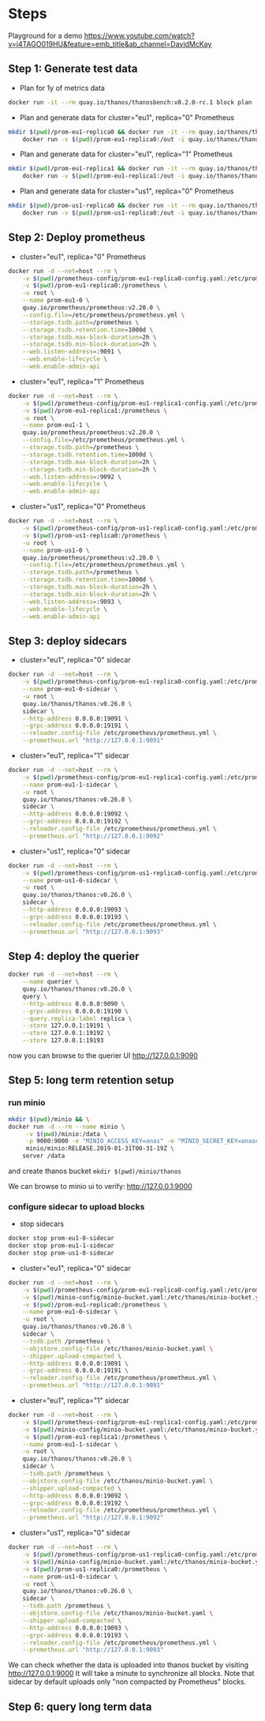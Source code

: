 # Steps

Playground for a demo <https://www.youtube.com/watch?v=j4TAGO019HU&feature=emb_title&ab_channel=DavidMcKay>

## Step 1: Generate test data

- Plan for 1y of metrics data

```bash
docker run -it --rm quay.io/thanos/thanosbench:v0.2.0-rc.1 block plan -p continuous-365d-tiny --max-time=6h > $(pwd)/block-spec.yaml
```

- Plan and generate data for cluster="eu1", replica="0" Prometheus

```bash
mkdir $(pwd)/prom-eu1-replica0 && docker run -it --rm quay.io/thanos/thanosbench:v0.2.0-rc.1 block plan -p continuous-365d-tiny --labels 'cluster="eu1"' --max-time=6h | \
    docker run -v $(pwd)/prom-eu1-replica0:/out -i quay.io/thanos/thanosbench:v0.2.0-rc.1 block gen --output.dir /out
```

- Plan and generate data for cluster="eu1", replica="1" Prometheus

```bash
mkdir $(pwd)/prom-eu1-replica1 && docker run -it --rm quay.io/thanos/thanosbench:v0.2.0-rc.1 block plan -p continuous-365d-tiny --labels 'cluster="eu1"' --max-time=6h | \
    docker run -v $(pwd)/prom-eu1-replica1:/out -i quay.io/thanos/thanosbench:v0.2.0-rc.1 block gen --output.dir /out
```

- Plan and generate data for cluster="us1", replica="0" Prometheus

```bash
mkdir $(pwd)/prom-us1-replica0 && docker run -it --rm quay.io/thanos/thanosbench:v0.2.0-rc.1 block plan -p continuous-365d-tiny --labels 'cluster="us1"' --max-time=6h | \
    docker run -v $(pwd)/prom-us1-replica0:/out -i quay.io/thanos/thanosbench:v0.2.0-rc.1 block gen --output.dir /out
```

## Step 2: Deploy prometheus

- cluster="eu1", replica="0" Prometheus

```bash
docker run -d --net=host --rm \
    -v $(pwd)/prometheus-config/prom-eu1-replica0-config.yaml:/etc/prometheus/prometheus.yml \
    -v $(pwd)/prom-eu1-replica0:/prometheus \
    -u root \
    --name prom-eu1-0 \
    quay.io/prometheus/prometheus:v2.20.0 \
    --config.file=/etc/prometheus/prometheus.yml \
    --storage.tsdb.path=/prometheus \
    --storage.tsdb.retention.time=1000d \
    --storage.tsdb.max-block-duration=2h \
    --storage.tsdb.min-block-duration=2h \
    --web.listen-address=:9091 \
    --web.enable-lifecycle \
    --web.enable-admin-api
```

- cluster="eu1", replica="1" Prometheus

```bash
docker run -d --net=host --rm \
    -v $(pwd)/prometheus-config/prom-eu1-replica1-config.yaml:/etc/prometheus/prometheus.yml \
    -v $(pwd)/prom-eu1-replica1:/prometheus \
    -u root \
    --name prom-eu1-1 \
    quay.io/prometheus/prometheus:v2.20.0 \
    --config.file=/etc/prometheus/prometheus.yml \
    --storage.tsdb.path=/prometheus \
    --storage.tsdb.retention.time=1000d \
    --storage.tsdb.max-block-duration=2h \
    --storage.tsdb.min-block-duration=2h \
    --web.listen-address=:9092 \
    --web.enable-lifecycle \
    --web.enable-admin-api
```

- cluster="us1", replica="0" Prometheus

```bash
docker run -d --net=host --rm \
    -v $(pwd)/prometheus-config/prom-us1-replica0-config.yaml:/etc/prometheus/prometheus.yml \
    -v $(pwd)/prom-us1-replica0:/prometheus \
    -u root \
    --name prom-us1-0 \
    quay.io/prometheus/prometheus:v2.20.0 \
    --config.file=/etc/prometheus/prometheus.yml \
    --storage.tsdb.path=/prometheus \
    --storage.tsdb.retention.time=1000d \
    --storage.tsdb.max-block-duration=2h \
    --storage.tsdb.min-block-duration=2h \
    --web.listen-address=:9093 \
    --web.enable-lifecycle \
    --web.enable-admin-api
```

## Step 3: deploy sidecars

- cluster="eu1", replica="0" sidecar

```bash
docker run -d --net=host --rm \
    -v $(pwd)/prometheus-config/prom-eu1-replica0-config.yaml:/etc/prometheus/prometheus.yml \
    --name prom-eu1-0-sidecar \
    -u root \
    quay.io/thanos/thanos:v0.26.0 \
    sidecar \
    --http-address 0.0.0.0:19091 \
    --grpc-address 0.0.0.0:19191 \
    --reloader.config-file /etc/prometheus/prometheus.yml \
    --prometheus.url "http://127.0.0.1:9091"
```

- cluster="eu1", replica="1" sidecar

```bash
docker run -d --net=host --rm \
    -v $(pwd)/prometheus-config/prom-eu1-replica1-config.yaml:/etc/prometheus/prometheus.yml \
    --name prom-eu1-1-sidecar \
    -u root \
    quay.io/thanos/thanos:v0.26.0 \
    sidecar \
    --http-address 0.0.0.0:19092 \
    --grpc-address 0.0.0.0:19192 \
    --reloader.config-file /etc/prometheus/prometheus.yml \
    --prometheus.url "http://127.0.0.1:9092"
```

- cluster="us1", replica="0" sidecar

```bash
docker run -d --net=host --rm \
    -v $(pwd)/prometheus-config/prom-us1-replica0-config.yaml:/etc/prometheus/prometheus.yml \
    --name prom-us1-0-sidecar \
    -u root \
    quay.io/thanos/thanos:v0.26.0 \
    sidecar \
    --http-address 0.0.0.0:19093 \
    --grpc-address 0.0.0.0:19193 \
    --reloader.config-file /etc/prometheus/prometheus.yml \
    --prometheus.url "http://127.0.0.1:9093"
```

## Step 4: deploy the querier

```bash
docker run -d --net=host --rm \
    --name querier \
    quay.io/thanos/thanos:v0.26.0 \
    query \
    --http-address 0.0.0.0:9090 \
    --grpc-address 0.0.0.0:19190 \
    --query.replica-label replica \
    --store 127.0.0.1:19191 \
    --store 127.0.0.1:19192 \
    --store 127.0.0.1:19193
```

now you can browse to the querier UI <http://127.0.0.1:9090>

## Step 5: long term retention setup

### run minio

```bash
mkdir $(pwd)/minio && \
docker run -d --rm --name minio \
     -v $(pwd)/minio:/data \
     -p 9000:9000 -e "MINIO_ACCESS_KEY=anas" -e "MINIO_SECRET_KEY=anaselhajjaji" \
     minio/minio:RELEASE.2019-01-31T00-31-19Z \
    server /data
```

and create thanos bucket `mkdir $(pwd)/minio/thanos`

We can browse to minio ui to verify: <http://127.0.0.1:9000>

### configure sidecar to upload blocks

- stop sidecars

```bash
docker stop prom-eu1-0-sidecar
docker stop prom-eu1-1-sidecar
docker stop prom-us1-0-sidecar
```

- cluster="eu1", replica="0" sidecar

```bash
docker run -d --net=host --rm \
    -v $(pwd)/prometheus-config/prom-eu1-replica0-config.yaml:/etc/prometheus/prometheus.yml \
    -v $(pwd)/minio-config/minio-bucket.yaml:/etc/thanos/minio-bucket.yaml \
    -v $(pwd)/prom-eu1-replica0:/prometheus \
    --name prom-eu1-0-sidecar \
    -u root \
    quay.io/thanos/thanos:v0.26.0 \
    sidecar \
    --tsdb.path /prometheus \
    --objstore.config-file /etc/thanos/minio-bucket.yaml \
    --shipper.upload-compacted \
    --http-address 0.0.0.0:19091 \
    --grpc-address 0.0.0.0:19191 \
    --reloader.config-file /etc/prometheus/prometheus.yml \
    --prometheus.url "http://127.0.0.1:9091"
```

- cluster="eu1", replica="1" sidecar

```bash
docker run -d --net=host --rm \
    -v $(pwd)/prometheus-config/prom-eu1-replica1-config.yaml:/etc/prometheus/prometheus.yml \
    -v $(pwd)/minio-config/minio-bucket.yaml:/etc/thanos/minio-bucket.yaml \
    -v $(pwd)/prom-eu1-replica1:/prometheus \
    --name prom-eu1-1-sidecar \
    -u root \
    quay.io/thanos/thanos:v0.26.0 \
    sidecar \
    --tsdb.path /prometheus \
    --objstore.config-file /etc/thanos/minio-bucket.yaml \
    --shipper.upload-compacted \
    --http-address 0.0.0.0:19092 \
    --grpc-address 0.0.0.0:19192 \
    --reloader.config-file /etc/prometheus/prometheus.yml \
    --prometheus.url "http://127.0.0.1:9092"
```

- cluster="us1", replica="0" sidecar

```bash
docker run -d --net=host --rm \
    -v $(pwd)/prometheus-config/prom-us1-replica0-config.yaml:/etc/prometheus/prometheus.yml \
    -v $(pwd)/minio-config/minio-bucket.yaml:/etc/thanos/minio-bucket.yaml \
    -v $(pwd)/prom-us1-replica0:/prometheus \
    --name prom-us1-0-sidecar \
    -u root \
    quay.io/thanos/thanos:v0.26.0 \
    sidecar \
    --tsdb.path /prometheus \
    --objstore.config-file /etc/thanos/minio-bucket.yaml \
    --shipper.upload-compacted \
    --http-address 0.0.0.0:19093 \
    --grpc-address 0.0.0.0:19193 \
    --reloader.config-file /etc/prometheus/prometheus.yml \
    --prometheus.url "http://127.0.0.1:9093"
```

We can check whether the data is uploaded into thanos bucket by visiting <http://127.0.0.1:9000> It will take a minute to synchronize all blocks. Note that sidecar by default uploads only "non compacted by Prometheus" blocks.

## Step 6: query long term data

